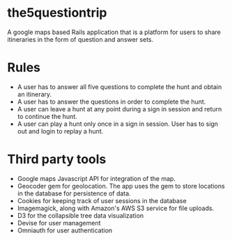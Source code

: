 # the5questiontrip
A google maps based Rails application that is a platform for users to share itineraries in the form of question and answer sets.

# Rules
* A user has to answer all five questions to complete the hunt and obtain an itinerary.
* A user has to answer the questions in order to complete the hunt.
* A user can leave a hunt at any point during a sign in session and return to continue the hunt.
* A user can play a hunt only once in a sign in session. User has to sign out and login to replay a hunt.


# Third party tools
* Google maps Javascript API for integration of the map.
* Geocoder gem for geolocation. The app uses the gem to store locations in the database for
persistence of data.
* Cookies for keeping track of user sessions in the database
* Imagemagick, along with Amazon's AWS S3 service for file uploads.
* D3 for the collapsible tree data visualization
* Devise for user management
* Omniauth for user authentication



